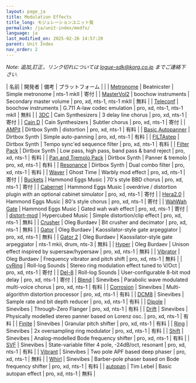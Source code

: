 ```yaml
---
layout: page_ja
title: Modulation Effects
title_long: モジュレーションユニット覧
permalink: /ja/unit-index/modfx/
language: ja
last_modified_on: 2025-02-26 14:57:20
parent: Unit Index
nav_order: 2
---
```


_Note: 追加,訂正，リンク切れについては logue-sdk@korg.co.jp までご連絡下さい._

| 名前 | 開発者 | 備考 | プラットフォーム |  |
| [Metronome](https://beatnicster.booth.pm/items/6558042) | Beatnicster | Simple metronome | nts-1 mkII | 寄付 |
| [MasterVol2](https://github.com/boochow/MasterVol2) | boochow instruments | Secondary master volume | pro, xd, nts-1, nts-1 mkII | 無料 |
| [Teleconf](https://github.com/boochow/teleconf) | boochow instruments | G.711 A-law codec emulation | pro, xd, nts-1, nts-1 mkII | 無料 |
| [3DC](https://www.cain-synthesizer.com/effects) | Cain Synthesizers | 3 delay line chorus | pro, xd, nts-1 | 寄付 |
| [Cain D](https://www.cain-synthesizer.com/effects) | Cain Synthesizers | Subtler chorus | pro, xd, nts-1 | 寄付 |
| [AMPit](https://www.dirtboxsynth.com/sd_product/ampit/) | Dirtbox Synth | distortion | pro, xd, nts-1 | 有料 |
| [Basic Autopanner](https://www.dirtboxsynth.com/sd_product/basic-autopanner/) | Dirtbox Synth | Simple auto-panning | pro, xd, nts-1 | 有料 |
| [FILTAstep](https://www.dirtboxsynth.com/sd_product/filtastep/) | Dirtbox Synth | Tempo sync'ed sequence filter | pro, xd, nts-1 | 有料 |
| [Filter Pack](https://www.dirtboxsynth.com/sd_product/filter-pack/) | Dirtbox Synth | Low pass, high pass, band pass & band reject | pro, xd, nts-1 | 有料 |
| [Pan and Tremolo Pack](https://www.dirtboxsynth.com/sd_product/pan-and-tremolo-pack/) | Dirtbox Synth | Panner & tremolo | pro, xd, nts-1 | 有料 |
| [Resonance](https://www.dirtboxsynth.com/sd_product/resonance/) | Dirtbox Synth | Dual combo filter | pro, xd, nts-1 | 有料 |
| [Waver](https://ghosttime.itch.io/ghost-time-custom-oscillators-for-the-logue-family/devlog/218653/waver-a-warbly-mod-effect) | Ghost Time | Warbly mod effect | pro, xd, nts-1 | 寄付 |
| [Buckets](http://hammondeggsmusic.ca/logueplugins/buckets.html) | Hammond Eggs Music | 70's style BBD chorus | pro, xd, nts-1 | 寄付 |
| [Cabernet](http://hammondeggsmusic.ca/logueplugins/cabernet.html) | Hammond Eggs Music | overdrive / distortion plugin with an optional cabinet simulator | pro, xd, nts-1 | 寄付 |
| [Hera2.0](http://hammondeggsmusic.ca/logueplugins/hera2.html) | Hammond Eggs Music | 80's style chorus | pro, xd, nts-1 | 寄付 |
| [WahWah Gate](http://hammondeggsmusic.ca/logueplugins/wahwahgate.html) | Hammond Eggs Music | Gated wah wah effect | pro, xd, nts-1 | 寄付 |
| [distort-mod](http://github.com/hypercubed-music/nts-1) | Hypercubed Music | Simple distortion/clip effect | pro, xd, nts-1 | 無料 |
| [Crusher](https://github.com/dukesrg/logue-fx) | Oleg Burdaev | Bit crusher and decimator | pro, xd, nts-1 | 無料 |
| [Gator](https://github.com/dukesrg/logue-fx) | Oleg Burdaev | Kaossilator-style gate arpeggiator | pro, xd, nts-1 | 無料 |
| [Gator 2](https://github.com/dukesrg/logue-sdk/releases) | Oleg Burdaev | Kaossilator-style gate arpeggiator | nts-1 mkii, drum, nts-3 | 無料 |
| [Hyper](https://github.com/dukesrg/logue-fx) | Oleg Burdaev | Unison effect inspired by supersaw/hypersaw | pro, xd, nts-1 | 無料 |
| [Vibrator](https://github.com/dukesrg/logue-fx) | Oleg Burdaev | Frequency vibrator and pitch shift | pro, xd, nts-1 | 無料 |
| [cvRing](https://gum.co/rolllog_free_pack) | Roll-log Sounds | Stereo ring modulation effect tuned to V/Oct | pro, xd, nts-1 | 寄付 |
| [Del-8](https://gum.co/logueMill_del_8) | Roll-log Sounds | User-configurable 8-bit mod delay | pro, xd, nts-1 | 寄付 |
| [Blend](https://www.sinevibes.com/korgblend/) | Sinevibes | Parabolic wave modulated multi-voice chorus | pro, xd, nts-1 | 有料 |
| [Corrosion](https://www.sinevibes.com/korgcorrosion/) | Sinevibes | Multi-algorithm distortion processor | pro, xd, nts-1 | 有料 |
| [DCM8](https://www.sinevibes.com/korgdcm8/) | Sinevibes | Sample rate and bit depth reducer | pro, xd, nts-1 | 有料 |
| [Dipole](https://www.sinevibes.com/korgdipole/) | Sinevibes | Through-Zero Flanger | pro, xd, nts-1 | 有料 |
| [Drift](https://www.sinevibes.com/korgdrift/ ) | Sinevibes | Physically modelled stereo panner based on Lorenz osc. | pro, xd, nts-1 | 有料 |
| [Finite](https://www.sinevibes.com/korgfinite/ ) | Sinevibes | Granular pitch shifter | pro, xd, nts-1 | 有料 |
| [Ring](https://www.sinevibes.com/korgring/ ) | Sinevibes | 2x oversampling ring modulator | pro, xd, nts-1 | 有料 |
| [Shift](https://www.sinevibes.com/korgshift/ ) | Sinevibes | Analog-modelled Bode frequency shifter | pro, xd, nts-1 | 有料 |
| [SVF](https://www.sinevibes.com/korgsvf/) | Sinevibes | State-variable filter 4 pole, -24dB/oct, resonant | pro, xd, nts-1 | 有料 |
| [Vibrant](https://www.sinevibes.com/korgvibrant/ ) | Sinevibes | Two pole APF based deep phaser | pro, xd, nts-1 | 無料 |
| [Whirl](https://www.sinevibes.com/korgwhirl/) | Sinevibes | Barber-pole phaser based on Bode frequency shifter | pro, xd, nts-1 | 有料 |
| [autopan](https://github.com/tmlbl/autopan) | Tim Lebel | Basic autopan effect | pro, xd, nts-1 | 無料 |

